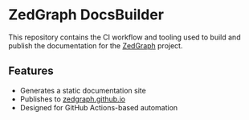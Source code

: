 # ZedGraph DocsBuilder

This repository contains the CI workflow and tooling used to build and publish the documentation for the [ZedGraph](https://github.com/ZedGraph/ZedGraph) project.

## Features

- Generates a static documentation site
- Publishes to [zedgraph.github.io](https://zedgraph.github.io)
- Designed for GitHub Actions-based automation
